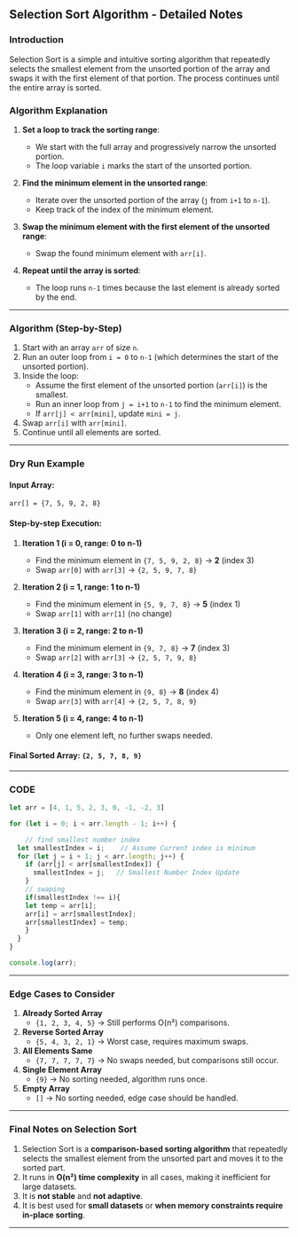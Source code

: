 ## **Selection Sort Algorithm - Detailed Notes**

### **Introduction**
Selection Sort is a simple and intuitive sorting algorithm that repeatedly selects the smallest element from the unsorted portion of the array and swaps it with the first element of that portion. The process continues until the entire array is sorted.

### **Algorithm Explanation**
1. **Set a loop to track the sorting range**:  
   - We start with the full array and progressively narrow the unsorted portion.
   - The loop variable `i` marks the start of the unsorted portion.

2. **Find the minimum element in the unsorted range**:  
   - Iterate over the unsorted portion of the array (`j` from `i+1` to `n-1`).
   - Keep track of the index of the minimum element.

3. **Swap the minimum element with the first element of the unsorted range**:  
   - Swap the found minimum element with `arr[i]`.

4. **Repeat until the array is sorted**:  
   - The loop runs `n-1` times because the last element is already sorted by the end.

---

### **Algorithm (Step-by-Step)**
1. Start with an array `arr` of size `n`.
2. Run an outer loop from `i = 0` to `n-1` (which determines the start of the unsorted portion).
3. Inside the loop:
   - Assume the first element of the unsorted portion (`arr[i]`) is the smallest.
   - Run an inner loop from `j = i+1` to `n-1` to find the minimum element.
   - If `arr[j] < arr[mini]`, update `mini = j`.
4. Swap `arr[i]` with `arr[mini]`.
5. Continue until all elements are sorted.

---

### **Dry Run Example**
#### **Input Array**:  
`arr[] = {7, 5, 9, 2, 8}`  

#### **Step-by-step Execution:**
1. **Iteration 1 (i = 0, range: 0 to n-1)**
   - Find the minimum element in `{7, 5, 9, 2, 8}` → **2** (index 3)
   - Swap `arr[0]` with `arr[3]` → `{2, 5, 9, 7, 8}`
   
2. **Iteration 2 (i = 1, range: 1 to n-1)**
   - Find the minimum element in `{5, 9, 7, 8}` → **5** (index 1)
   - Swap `arr[1]` with `arr[1]` (no change)

3. **Iteration 3 (i = 2, range: 2 to n-1)**
   - Find the minimum element in `{9, 7, 8}` → **7** (index 3)
   - Swap `arr[2]` with `arr[3]` → `{2, 5, 7, 9, 8}`

4. **Iteration 4 (i = 3, range: 3 to n-1)**
   - Find the minimum element in `{9, 8}` → **8** (index 4)
   - Swap `arr[3]` with `arr[4]` → `{2, 5, 7, 8, 9}`

5. **Iteration 5 (i = 4, range: 4 to n-1)**
   - Only one element left, no further swaps needed.

#### **Final Sorted Array:** `{2, 5, 7, 8, 9}`  

---
### **CODE**
```javascript
let arr = [4, 1, 5, 2, 3, 0, -1, -2, 3]

for (let i = 0; i < arr.length - 1; i++) {

    // find smallest number index
  let smallestIndex = i;    // Assume Current index is minimum 
  for (let j = i + 1; j < arr.length; j++) {
    if (arr[j] < arr[smallestIndex]) {
      smallestIndex = j;   // Smallest Number Index Update
    }
    // swaping
    if(smallestIndex !== i){
    let temp = arr[i];
    arr[i] = arr[smallestIndex];
    arr[smallestIndex] = temp;
    }
  }
}

console.log(arr);
```


---


### **Edge Cases to Consider**
1. **Already Sorted Array**  
   - `{1, 2, 3, 4, 5}` → Still performs O(n²) comparisons.
2. **Reverse Sorted Array**  
   - `{5, 4, 3, 2, 1}` → Worst case, requires maximum swaps.
3. **All Elements Same**  
   - `{7, 7, 7, 7, 7}` → No swaps needed, but comparisons still occur.
4. **Single Element Array**  
   - `{9}` → No sorting needed, algorithm runs once.
5. **Empty Array**  
   - `[]` → No sorting needed, edge case should be handled.

---

### **Final Notes on Selection Sort**
1. Selection Sort is a **comparison-based sorting algorithm** that repeatedly selects the smallest element from the unsorted part and moves it to the sorted part.
2. It runs in **O(n²) time complexity** in all cases, making it inefficient for large datasets.
3. It is **not stable** and **not adaptive**.
4. It is best used for **small datasets** or **when memory constraints require in-place sorting**.

---